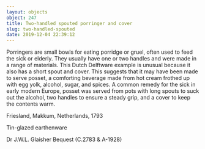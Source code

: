 ```yaml
---
layout: objects
object: 247
title: Two-handled spouted porringer and cover
slug: two-handled-spouted
date: 2019-12-04 22:39:12
---
```


Porringers are small bowls for eating porridge or gruel, often used to feed the sick or elderly. They usually have one or two handles and were made in a range of materials. This Dutch Delftware example is unusual because it also has a short spout and cover. This suggests  that it may have been made to serve posset,  a comforting beverage made from hot cream frothed up with egg yolk, alcohol, sugar, and spices. A common remedy for the sick in early modern Europe, posset was served from pots with long spouts to suck out the alcohol, two handles to ensure a steady grip, and a cover to keep the contents warm.  

Friesland, Makkum, Netherlands, 1793

Tin-glazed earthenware

Dr J.W.L. Glaisher Bequest (C.2783 &amp; A-1928)
